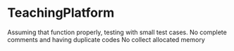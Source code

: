 # TeachingPlatform

Assuming that function properly, testing with small test cases. 
No complete comments and having duplicate codes
No collect allocated memory
